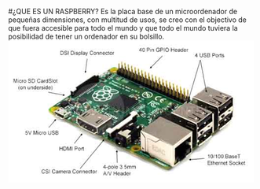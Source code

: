 #¿QUE ES UN RASPBERRY?
Es la placa base de un microordenador de pequeñas dimensiones, con multitud de usos, se creo con el objectivo de que fuera accesible 
para todo el mundo y que todo el mundo tuviera la posibilidad de tener un ordenador en su bolsillo. 
![stack Overflow](https://github.com/1804marcos/-Raspberry/blob/main/imagenes/raspberry-pi-ports.jpg)

